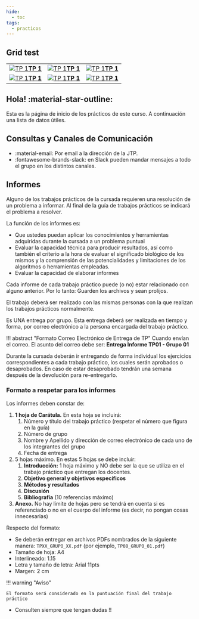 ```yaml
---
hide:
  - toc
tags:
  - practicos
---
```


## Grid test

<table>
  <tr>
    <td style="text-align:center"><a href="../1-Trabajo-Practico-Uno"><img src="../img/tp_1.jpg" alt="TP 1"></a><b><a href="../1-Trabajo-Practico-Uno">TP 1</a></b></td>
    <td style="text-align:center"><a href="../1-Trabajo-Practico-Uno"><img src="../img/tp_1.jpg" alt="TP 1"></a><b><a href="../1-Trabajo-Practico-Uno">TP 1</a></b></td>
    <td style="text-align:center"><a href="../1-Trabajo-Practico-Uno"><img src="../img/tp_1.jpg" alt="TP 1"></a><b><a href="../1-Trabajo-Practico-Uno">TP 1</a></b></td>
  </tr>
  <tr>
    <td style="text-align:center"><a href="../1-Trabajo-Practico-Uno"><img src="../img/tp_1.jpg" alt="TP 1"></a><b><a href="../1-Trabajo-Practico-Uno">TP 1</a></b></td>
    <td style="text-align:center"><a href="../1-Trabajo-Practico-Uno"><img src="../img/tp_1.jpg" alt="TP 1"></a><b><a href="../1-Trabajo-Practico-Uno">TP 1</a></b></td>
    <td style="text-align:center"><a href="../1-Trabajo-Practico-Uno"><img src="../img/tp_1.jpg" alt="TP 1"></a><b><a href="../1-Trabajo-Practico-Uno">TP 1</a></b></td>
  </tr>
</table>

## Hola! :material-star-outline:

Esta es la página de inicio de los prácticos de este curso. A continuación una lista de datos útiles.

## Consultas y Canales de Comunicación 

 * :material-email: Por email a la dirección de la JTP.
 * :fontawesome-brands-slack: en Slack pueden mandar mensajes a todo el grupo en los distintos canales.

## Informes

Alguno de los trabajos prácticos de la cursada requieren una resolución de un problema a informar. Al final de la guía de trabajos prácticos se indicará el problema a resolver.

La función de los informes es:

* Que ustedes puedan aplicar los conocimientos y herramientas adquiridas durante la cursada a un problema puntual
* Evaluar la capacidad técnica para producir resultados, así como también el criterio a la hora de evaluar el significado biológico de los mismos y la comprensión de las potencialidades y limitaciones de los algoritmos o herramientas empleadas.
* Evaluar la capacidad de elaborar informes

Cada informe de cada trabajo práctico puede (o no) estar relacionado con alguno anterior. Por lo tanto: Guarden los archivos y sean prolijos.

El trabajo deberá ser realizado con las mismas personas con la que realizan los trabajos prácticos normalmente. 

Es UNA entrega por grupo. Esta entrega deberá ser realizada en tiempo y forma, por correo electrónico a la persona encargada del trabajo práctico.

!!! abstract "Formato Correo Electrónico de Entrega de TP"
    Cuando envían el correo. El asunto del correo debe ser:
    **Entrega Informe TP01 - Grupo 01**

Durante la cursada deberán ir entregando de forma individual los ejercicios correspondientes a cada trabajo práctico, los cuales serán aprobados o desaprobados. En caso de estar desaprobado tendrán una semana después de la devolución para re-entregarlo.


### Formato a respetar para los informes

Los informes deben constar de:

1. **1 hoja de Carátula.** En esta hoja se incluirá:
    1. Número y título del trabajo práctico (respetar el número que figura en la guía)
    2. Número de grupo
    3. Nombre y Apellido y dirección de correo electrónico de cada uno de los integrantes del grupo
    4. Fecha de entrega
2. 5 hojas máximo. En estas 5 hojas se debe incluir:
    1. **Introducción:** 1 hoja máximo y NO debe ser la que se utiliza en el trabajo práctico que entregan los docentes.
    2. **Objetivo general y objetivos específicos**
    3. **Métodos y resultados**
    4. **Discusión**
    5. **Bibliografía** (10 referencias máximo)
3. **Anexo.** No hay límite de hojas pero se tendrá en cuenta si es referenciado o no en el cuerpo del informe (es decir, no pongan cosas innecesarias)

Respecto del formato:

* Se deberán entregar en archivos PDFs nombrados de la siguiente manera: `TPXX_GRUPO_XX.pdf` (por ejemplo, `TP08_GRUPO_01.pdf`)
* Tamaño de hoja: A4
* Interlineado: 1.15
* Letra y tamaño de letra: Arial 11pts
* Margen: 2 cm

!!! warning "Aviso"

    El formato será considerado en la puntuación final del trabajo práctico


* Consulten siempre que tengan dudas !!
